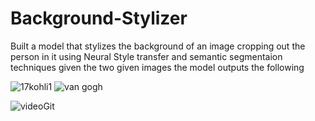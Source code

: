 # Background-Stylizer
Built a model that stylizes the background of an image cropping out the person in it using Neural Style transfer and semantic segmentaion techniques
given the two given images the model outputs the following

![17kohli1](https://github.com/Akkki28/Background-Stylizer/assets/120105455/35a61eaa-4109-4752-9729-b454a1dc4c66)  ![van gogh](https://github.com/Akkki28/Background-Stylizer/assets/120105455/32c37bf7-bd80-4355-b12a-fe388be28842)

![videoGit](https://github.com/Akkki28/Background-Stylizer/assets/120105455/eb68cd25-711a-477e-b0f8-e09033285ce8)
